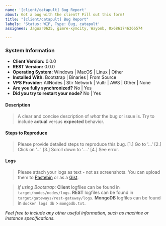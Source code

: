 ```yaml
---
name: '[client/catapult] Bug Report'
about: Got a bug with the client? Fill out this form!
title: "[client/catapult] Bug Report"
labels: 'Status: WIP, Type: Bug, catapult'
assignees: Jaguar0625, gimre-xymcity, Wayonb, 0x6861746366574

---
```


### System Information

- **Client Version:** 0.0.0
- **REST Version:** 0.0.0
- **Operating System:** Windows | MacOS | Linux | Other
- **Installed With:** Bootstrap | Binaries | From Source
- **VPS Provider:** AllNodes | Stir Network | Vultr | AWS | Other | None
- **Are you fully synchronized?** No | Yes
- **Did you try to restart your node?** No | Yes

#### Description

> A clear and concise description of *what* the bug or issue is. Try to include **actual** versus **expected** behavior. 

#### Steps to Reproduce

> Please provide detailed steps to reproduce this bug. 
> [1.] Go to '...'
> [2.] Click on '...'
> [3.] Scroll down to '....'
> [4.] See error. 

#### Logs

> Please attach your logs as text - not as screenshots. You can upload them to [Pastebin](https://pastebin.com/) or as a [Gist](https://gist.github.com/).

> *If using Bootstrap:*
> **Client** logfiles can be found in `target/nodes/nodes/logs`.
> **REST** logfiles can be found in `target/gateways/rest-gateway/logs`.
> **MongoDB** logfiles can be found in `docker logs db` > `mongodb.txt`.

*Feel free to include any other useful information, such as machine or instance specifications.*